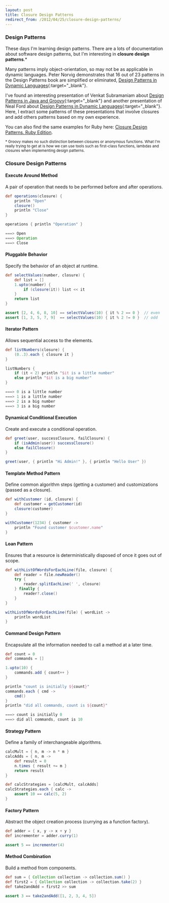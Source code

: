 ```yaml
---
layout: post
title: Closure Design Patterns
redirect_from: /2012/04/25/closure-design-patterns/
---
```


### Design Patterns

These days I'm learning design patterns. There are a lots of documentation
about software design patterns, but I'm interesting in **closure design
patterns**.*

Many patterns imply object-orientation, so may not be as applicable in dynamic
languages. Peter Norvig demonstrates that 16 out of 23 patterns in the Design
Patterns book are simplified or eliminated, [Design Patterns in Dynamic
Languages][1]{:target="_blank"}.

I've found an interesting presentation of Venkat Subramaniam about [Design
Patterns in Java and Groovy][2]{:target="_blank"} and another presentation of Neal Ford about
[Design Patterns in Dynamic Languages][3]{:target="_blank"}. Here, I extract some patterns of
these presentations that involve closures and add others patterns based on my
own experience.

You can also find the same examples for Ruby here: [Closure Design Patterns. Ruby Edition][4].

<sup>\* Groovy makes no such distinction between closures or anonymous functions.
What I'm really trying to get at is how we can use tools such as first-class
functions, lambdas and closures when implementing design patterns.</sup>


### Closure Design Patterns

#### Execute Around Method

A pair of operation that needs to be performed before and after operations.

```groovy
def operations(closure) {
    println "Open"
    closure()
    println "Close"
}

operations { println "Operation" }

===> Open
===> Operation
===> Close
```


#### Pluggable Behavior

Specify the behavior of an object at runtime.

```groovy
def selectValues(number, closure) {
    def list = []
    1.upto(number) {
        if (closure(it)) list << it
    }
    return list
}

assert [2, 4, 6, 8, 10] == selectValues(10) { it % 2 == 0 }  // even
assert [1, 3, 5, 7, 9]  == selectValues(10) { it % 2 != 0 }  // odd
```


#### Iterator Pattern

Allows sequential access to the elements.

```groovy
def listNumbers(closure) {
    (0..3).each { closure it }
}

listNumbers {
    if (it < 2) println "$it is a little number"
    else println "$it is a big number"
}

===> 0 is a little number
===> 1 is a little number
===> 2 is a big number
===> 3 is a big number
```


#### Dynamical Conditional Execution

Create and execute a conditional operation.

```groovy
def greet(user, successClosure, failClosure) {
    if (isAdmin(user)) successClosure()
    else failClosure()
}

greet(user, { println "Hi Admin!" }, { println "Hello User" })
```


#### Template Method Pattern

Define common algorithm steps (getting a customer) and customizations (passed as a closure).

```groovy
def withCustomer (id, closure) {
    def customer = getCustomer(id)
    closure(customer)
}

withCustomer(1234) { customer ->
    println "Found customer $customer.name"
}
```


#### Loan Pattern

Ensures that a resource is deterministically disposed of once it goes out of scope.

```groovy
def withListOfWordsForEachLine(file, closure) {
    def reader = file.newReader()
    try {
        reader.splitEachLine(' ', closure)
    } finally {
        reader?.close()
    }
}

withListOfWordsForEachLine(file) { wordList ->
    println wordList
}
```


#### Command Design Pattern

Encapsulate all the information needed to call a method at a later time.

```groovy
def count = 0
def commands = []

1.upto(10) {
    commands.add { count++ }
}

println "count is initially ${count}"
commands.each { cmd ->
    cmd()
}
println "did all commands, count is ${count}"

===> count is initially 0
===> did all commands, count is 10
```


#### Strategy Pattern

Define a family of interchangeable algorithms.

```groovy
calcMult = { n, m -> n * m }
calcAdds = { n, m ->
    def result = 0
    n.times { result += m }
    return result
}

def calcStrategies = [calcMult, calcAdds]
calcStrategies.each { calc ->
    assert 10 == calc(5, 2)
}
```


#### Factory Pattern

Abstract the object creation process (currying as a function factory).

```groovy
def adder = { x, y -> x + y }
def incrementer = adder.curry(1)

assert 5 == incrementer(4)
```


#### Method Combination

Build a method from components.

```groovy
def sum = { Collection collection -> collection.sum() }
def first2 = { Collection collection -> collection.take(2) }
def take2andAdd = first2 >> sum

assert 3 == take2andAdd([1, 2, 3, 4, 5])
```


[1]: http://norvig.com/design-patterns/
[2]: http://www.agiledeveloper.com/presentations/design_patterns_in_java_and_groovy.pdf
[3]: http://assets.en.oreilly.com/1/event/27/_Design%20Patterns_%20in%20Dynamic%20Languages%20Presentation.pdf
[4]: /closure-design-patterns-ruby-edition/
